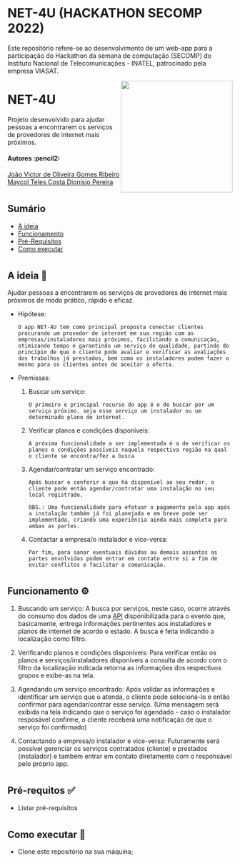 # NET-4U (HACKATHON SECOMP 2022)
Este repositório refere-se ao desenvolvimento de um web-app para a participação do Hackathon da semana de computação (SECOMP) do Instituto Nacional de Telecomunicações - INATEL, patrocinado pela empresa VIASAT.

<img align="right" width="250" src="https://drive.google.com/file/d/1L9901mPhogVIySR9UGRkTxjcHdtYHjSJ/view?usp=sharing">

# NET-4U
Projeto desenvolvido para ajudar pessoas a encontrarem os serviços de provedores de internet mais próximos.

<h4 align="left"> 
	Autores :pencil2:
</h4>

<p align="left">
 <a href="https://github.com/jvoliveirag">João Victor de Oliveira Gomes Ribeiro<br></a> 
 <a href="https://github.com/MaycolTeles">Maycol Teles Costa Dionisio Pereira</a>
</p>

#

## Sumário
* [A ideia](#A-ideia)
* [Funcionamento](#Funcionamento)
* [Pré-Requisitos](#Pré-requisitos)
* [Como executar](#Como-executar)

#

## A ideia :pencil: <a name="A-ideia"></a> 

Ajudar pessoas a encontrarem os serviços de provedores de internet mais próximos de modo prático, rápido e eficaz.

* Hipótese:
	```
	O app NET-4U tem como principal proposta conectar clientes procurando um provedor de internet em sua região com as empresas/instaladores mais próximos, facilitando a comunicação, otimizando tempo e garantindo um serviço de qualidade, partindo do princípio de que o cliente pode avaliar e verificar as avaliações dos trabalhos já prestados, bem como os instaladores podem fazer o mesmo para os clientes antes de aceitar a oferta.
	```

* Premissas:

	1. Buscar um serviço:
		```
		O primeiro e principal recurso do app é o de buscar por um serviço próximo, seja esse serviço um instalador ou um determinado plano de internet.
		```

    2. Verificar planos e condições disponíveis:
		```
		A próxima funcionalidade a ser implementada é a de verificar os planos e condições possíveis naquela respectiva região na qual o cliente se encontra/fez a busca
		```

	3. Agendar/contratar um serviço encontrado:  
		```
		Após buscar e conferir o que há disponível ao seu redor, o cliente pode então agendar/contratar uma instalação no seu local registrado.

		OBS.: Uma funcionalidade para efetuar o pagamento pelo app após a instalação também já foi planejada e em breve pode ser implementada, criando uma experiência ainda mais completa para ambas as partes.
		```

    4. Contactar a empresa/o instalador e vice-versa:
		```
		Por fim, para sanar eventuais dúvidas ou demais assuntos as partes envolvidas podem entrar em contato entre si a fim de evitar conflitos e facilitar a comunicação.
		```
#

## Funcionamento :gear: <a name="Funcionamento"></a>

1. Buscando um serviço:
	A busca por serviços, neste caso, ocorre através do consumo dos dados de uma [API](https://cookie-submarine-e90.notion.site/Rotas-da-API-e790b9219bb44a33a7ec07b5d2cbb613) disponibilizada para o evento que, basicamente, entrega informações pertinentes aos instaladores e planos de internet de acordo o estado. A busca é feita indicando a localização como filtro.
	
2. Verificando planos e condições disponíveis:
	Para verificar então os planos e serviços/instaladores disponíveis a consulta de acordo com o filtro da localização indicada retorna as informações dos respectivos grupos e exibe-as na tela.

3. Agendando um serviço encontrado:
	Após validar as informações e identificar um serviço que o atenda, o cliente pode selecioná-lo e então confirmar para agendar/contrar esse serviço. (Uma mensagem será exibida na tela indicando que o serviço foi agendado - caso o instalador resposável confirme, o cliente receberá uma notificação de que o serviço foi confirmado)

4. Contactando a empresa/o instalador e vice-versa:
	Futuramente será possível gerenciar os serviços contratados (cliente) e prestados (instalador) e também entrar em contato diretamente com o responsável pelo próprio app.
#

## Pré-requitos :white_check_mark: <a name="Pré-requisitos"></a>
* Listar pré-requisitos

#

## Como executar :rocket: <a name="Como-executar"></a>
* Clone este repositório na sua máquina;

#
